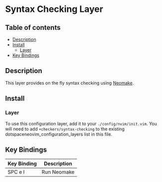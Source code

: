 # Syntax Checking Layer

## Table of contents

* [Description](#description)
* [Install](#install)
  * [Layer](#layer)
* [Key Bindings](#key-bindings)


## Description

This layer provides on the fly syntax checking using [Neomake](https://github.com/neomake/neomake).


## Install

### Layer

To use this configuration layer, add it to your `./config/nvim/init.vim`. You will need to add `+checkers/syntax-checking` to the existing dotspaceneovim_configuration_layers list in this file.


## Key Bindings

| Key Binding | Description |
|-------------|-------------|
| SPC e l     | Run Neomake |
